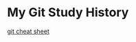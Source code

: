 # My Git Study History

[git cheat sheet](https://www.atlassian.com/git/tutorials/atlassian-git-cheatsheet)
